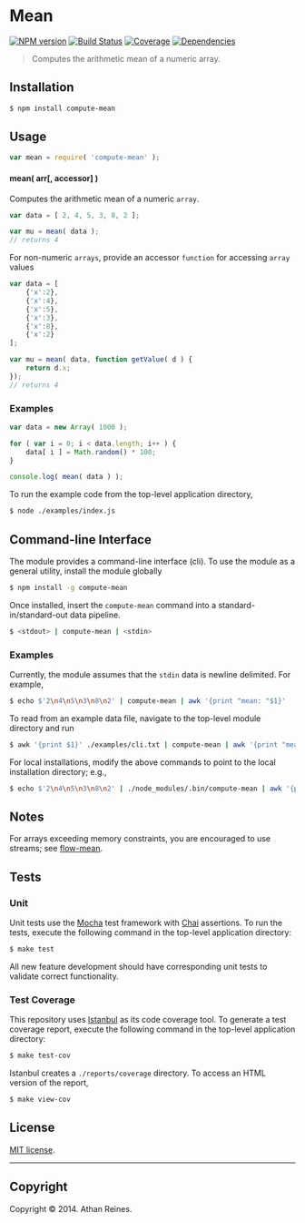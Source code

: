Mean
====
[![NPM version][npm-image]][npm-url] [![Build Status][travis-image]][travis-url] [![Coverage][coveralls-image]][coveralls-url] [![Dependencies][dependencies-image]][dependencies-url]

> Computes the arithmetic mean of a numeric array.


## Installation

``` bash
$ npm install compute-mean
```

## Usage

``` javascript
var mean = require( 'compute-mean' );
```

#### mean( arr[, accessor] )

Computes the arithmetic mean of a numeric `array`.

``` javascript
var data = [ 2, 4, 5, 3, 8, 2 ];

var mu = mean( data );
// returns 4
```

For non-numeric `arrays`, provide an accessor `function` for accessing `array` values

``` javascript
var data = [
	{'x':2},
	{'x':4},
	{'x':5},
	{'x':3},
	{'x':8},
	{'x':2}
];

var mu = mean( data, function getValue( d ) {
	return d.x;
});
// returns 4
```


### Examples

``` javascript
var data = new Array( 1000 );

for ( var i = 0; i < data.length; i++ ) {
	data[ i ] = Math.random() * 100;
}

console.log( mean( data ) );
```

To run the example code from the top-level application directory,

``` bash
$ node ./examples/index.js
```

## Command-line Interface

The module provides a command-line interface (cli). To use the module as a general utility, install the module globally

``` bash
$ npm install -g compute-mean
```

Once installed, insert the `compute-mean` command into a standard-in/standard-out data pipeline. 

``` bash
$ <stdout> | compute-mean | <stdin>
```


### Examples

Currently, the module assumes that the `stdin` data is newline delimited. For example,

``` bash
$ echo $'2\n4\n5\n3\n8\n2' | compute-mean | awk '{print "mean: "$1}'
 ````

To read from an example data file, navigate to the top-level module directory and run

``` bash
$ awk '{print $1}' ./examples/cli.txt | compute-mean | awk '{print "mean: "$1}'
```

For local installations, modify the above commands to point to the local installation directory; e.g., 

``` bash
$ echo $'2\n4\n5\n3\n8\n2' | ./node_modules/.bin/compute-mean | awk '{print "mean: "$1}'
```



## Notes

For arrays exceeding memory constraints, you are encouraged to use streams; see [flow-mean](https://github.com/flow-io/flow-mean).


## Tests

### Unit

Unit tests use the [Mocha](http://mochajs.org) test framework with [Chai](http://chaijs.com) assertions. To run the tests, execute the following command in the top-level application directory:

``` bash
$ make test
```

All new feature development should have corresponding unit tests to validate correct functionality.


### Test Coverage

This repository uses [Istanbul](https://github.com/gotwarlost/istanbul) as its code coverage tool. To generate a test coverage report, execute the following command in the top-level application directory:

``` bash
$ make test-cov
```

Istanbul creates a `./reports/coverage` directory. To access an HTML version of the report,

``` bash
$ make view-cov
```


## License

[MIT license](http://opensource.org/licenses/MIT). 


---
## Copyright

Copyright &copy; 2014. Athan Reines.



[npm-image]: http://img.shields.io/npm/v/compute-mean.svg
[npm-url]: https://npmjs.org/package/compute-mean

[travis-image]: http://img.shields.io/travis/compute-io/mean/master.svg
[travis-url]: https://travis-ci.org/compute-io/mean

[coveralls-image]: https://img.shields.io/coveralls/compute-io/mean/master.svg
[coveralls-url]: https://coveralls.io/r/compute-io/mean?branch=master

[dependencies-image]: http://img.shields.io/david/compute-io/mean.svg
[dependencies-url]: https://david-dm.org/compute-io/mean

[dev-dependencies-image]: http://img.shields.io/david/dev/compute-io/mean.svg
[dev-dependencies-url]: https://david-dm.org/dev/compute-io/mean

[github-issues-image]: http://img.shields.io/github/issues/compute-io/mean.svg
[github-issues-url]: https://github.com/compute-io/mean/issues
